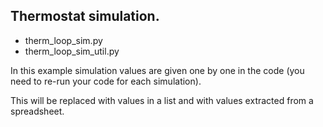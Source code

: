 ## Thermostat simulation.

- therm_loop_sim.py
- therm_loop_sim_util.py

In this example simulation values are given one by one in the code (you need to re-run your code for each simulation).

This will be replaced with values in a list and with values extracted from a spreadsheet.
